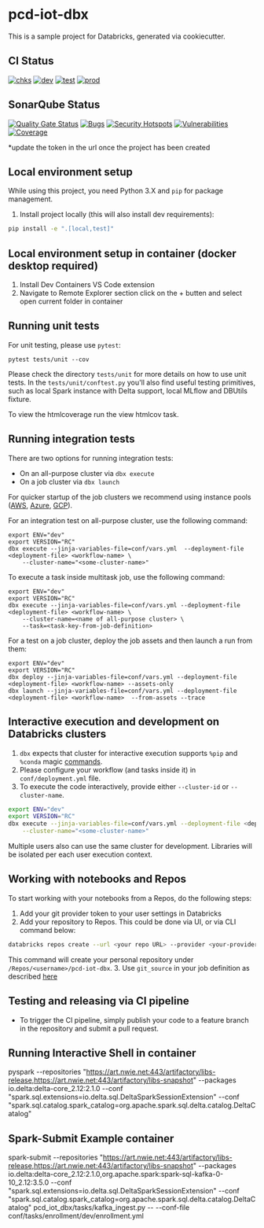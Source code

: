 # pcd-iot-dbx

This is a sample project for Databricks, generated via cookiecutter.

## CI Status

[![chks](https://concourse.nwie.net/api/v1/teams/pcds-IoT/pipelines/pcd-iot-dbx/jobs/pytests-and-sonarqube/badge?title=chks)](https://concourse.nwie.net/teams/pcds-IoT/pipelines/pcd-iot-dbx/jobs/pytests-and-sonarqube) [![dev](https://concourse.nwie.net/api/v1/teams/pcds-IoT/pipelines/pcd-iot-dbx/jobs/deploy-dev/badge?title=dev)](https://concourse.nwie.net/teams/pcds-IoT/pipelines/pcd-iot-dbx/jobs/deploy-dev) [![test](https://concourse.nwie.net/api/v1/teams/pcds-IoT/pipelines/pcd-iot-dbx/jobs/deploy-test/badge?title=test)](https://concourse.nwie.net/teams/pcds-IoT/pipelines/pcd-iot-dbx/jobs/deploy-test) [![prod](https://concourse.nwie.net/api/v1/teams/pcds-IoT/pipelines/pcd-iot-dbx/jobs/deploy-prod/badge?title=prod)](https://concourse.nwie.net/teams/pcds-IoT/pipelines/pcd-iot-dbx/jobs/deploy-prod) 

## SonarQube Status

[![Quality Gate Status](https://sonarqube.nwie.net/api/project_badges/measure?project=PNC.PCDS.6327.pcd-iot-dbx&metric=alert_status&token=sqb_fe5deed151196a57ffc855d98730621e65654d28)](https://sonarqube.nwie.net/dashboard?id=PNC.PCDS.6327.pcd-iot-dbx) [![Bugs](https://sonarqube.nwie.net/api/project_badges/measure?project=PNC.PCDS.6327.pcd-iot-dbx&metric=bugs&token=sqb_fe5deed151196a57ffc855d98730621e65654d28)](https://sonarqube.nwie.net/dashboard?id=PNC.PCDS.6327.pcd-iot-dbx) [![Security Hotspots](https://sonarqube.nwie.net/api/project_badges/measure?project=PNC.PCDS.6327.pcd-iot-dbx&metric=security_hotspots&token=sqb_fe5deed151196a57ffc855d98730621e65654d28)](https://sonarqube.nwie.net/dashboard?id=PNC.PCDS.6327.pcd-iot-dbx) [![Vulnerabilities](https://sonarqube.nwie.net/api/project_badges/measure?project=PNC.PCDS.6327.pcd-iot-dbx&metric=vulnerabilities&token=sqb_fe5deed151196a57ffc855d98730621e65654d28)](https://sonarqube.nwie.net/dashboard?id=PNC.PCDS.6327.pcd-iot-dbx) [![Coverage](https://sonarqube.nwie.net/api/project_badges/measure?project=PNC.PCDS.6327.pcd-iot-dbx&metric=coverage&token=sqb_fe5deed151196a57ffc855d98730621e65654d28)](https://sonarqube.nwie.net/dashboard?id=PNC.PCDS.6327.pcd-iot-dbx)

*update the token in the url once the project has been created

## Local environment setup

While using this project, you need Python 3.X and `pip` for package management.

1. Install project locally (this will also install dev requirements):
```bash
pip install -e ".[local,test]"
```

## Local environment setup in container (docker desktop required)

1. Install Dev Containers VS Code extension
2. Navigate to Remote Explorer section click on the + butten and select open current folder in container

## Running unit tests

For unit testing, please use `pytest`:
```
pytest tests/unit --cov
```

Please check the directory `tests/unit` for more details on how to use unit tests.
In the `tests/unit/conftest.py` you'll also find useful testing primitives, such as local Spark instance with Delta support, local MLflow and DBUtils fixture.

To view the htmlcoverage run the view htmlcov task.

## Running integration tests

There are two options for running integration tests:

- On an all-purpose cluster via `dbx execute`
- On a job cluster via `dbx launch`

For quicker startup of the job clusters we recommend using instance pools ([AWS](https://docs.databricks.com/clusters/instance-pools/index.html), [Azure](https://docs.microsoft.com/en-us/azure/databricks/clusters/instance-pools/), [GCP](https://docs.gcp.databricks.com/clusters/instance-pools/index.html)).

For an integration test on all-purpose cluster, use the following command:
```
export ENV="dev"
export VERSION="RC"
dbx execute --jinja-variables-file=conf/vars.yml  --deployment-file <deployment-file> <workflow-name> \
    --cluster-name="<some-cluster-name>"
```

To execute a task inside multitask job, use the following command:
```
export ENV="dev"
export VERSION="RC"
dbx execute --jinja-variables-file=conf/vars.yml --deployment-file <deployment-file> <workflow-name> \
    --cluster-name=<name of all-purpose cluster> \
    --task=<task-key-from-job-definition>
```

For a test on a job cluster, deploy the job assets and then launch a run from them:
```
export ENV="dev"
export VERSION="RC"
dbx deploy --jinja-variables-file=conf/vars.yml --deployment-file <deployment-file> <workflow-name> --assets-only
dbx launch --jinja-variables-file=conf/vars.yml --deployment-file <deployment-file> <workflow-name>  --from-assets --trace
```


## Interactive execution and development on Databricks clusters

1. `dbx` expects that cluster for interactive execution supports `%pip` and `%conda` magic [commands](https://docs.databricks.com/libraries/notebooks-python-libraries.html).
2. Please configure your workflow (and tasks inside it) in `conf/deployment.yml` file.
3. To execute the code interactively, provide either `--cluster-id` or `--cluster-name`.
```bash
export ENV="dev"
export VERSION="RC"
dbx execute --jinja-variables-file=conf/vars.yml --deployment-file <deployment-file> <workflow-name> \
    --cluster-name="<some-cluster-name>"
```

Multiple users also can use the same cluster for development. Libraries will be isolated per each user execution context.

## Working with notebooks and Repos

To start working with your notebooks from a Repos, do the following steps:

1. Add your git provider token to your user settings in Databricks
2. Add your repository to Repos. This could be done via UI, or via CLI command below:
```bash
databricks repos create --url <your repo URL> --provider <your-provider>
```
This command will create your personal repository under `/Repos/<username>/pcd-iot-dbx`.
3. Use `git_source` in your job definition as described [here](https://dbx.readthedocs.io/en/latest/guides/python/devops/notebook/?h=git_source#using-git_source-to-specify-the-remote-source)

## Testing and releasing via CI pipeline

- To trigger the CI pipeline, simply publish your code to a feature branch in the repository and submit a pull request.

## Running Interactive Shell in container

pyspark --repositories "https://art.nwie.net:443/artifactory/libs-release,https://art.nwie.net:443/artifactory/libs-snapshot" --packages io.delta:delta-core_2.12:2.1.0 --conf "spark.sql.extensions=io.delta.sql.DeltaSparkSessionExtension" --conf "spark.sql.catalog.spark_catalog=org.apache.spark.sql.delta.catalog.DeltaCatalog"

## Spark-Submit Example container

spark-submit --repositories "https://art.nwie.net:443/artifactory/libs-release,https://art.nwie.net:443/artifactory/libs-snapshot" --packages io.delta:delta-core_2.12:2.1.0,org.apache.spark:spark-sql-kafka-0-10_2.12:3.5.0 --conf "spark.sql.extensions=io.delta.sql.DeltaSparkSessionExtension" --conf "spark.sql.catalog.spark_catalog=org.apache.spark.sql.delta.catalog.DeltaCatalog" pcd_iot_dbx/tasks/kafka_ingest.py -- --conf-file conf/tasks/enrollment/dev/enrollment.yml